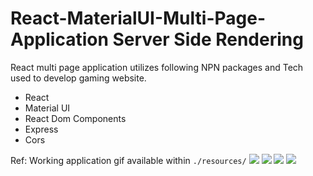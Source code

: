 # React-MaterialUI-Multi-Page-Application Server Side Rendering

React multi page application utilizes following NPN packages and Tech used to develop gaming website.

- React
- Material UI
- React Dom Components
- Express
- Cors

Ref: Working application gif available within `./resources/`
![](./resources/Website-DifferentViewPoints.gif)
![](./resources/SinglePageNavigations.gif)
![](./resources/MemoryGame.gif)
![](./resources/IdentifyDifference.gif)
